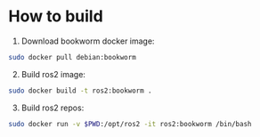 
# How to build

1. Download bookworm docker image:
```bash
sudo docker pull debian:bookworm
```

2. Build ros2 image:
```bash
sudo docker build -t ros2:bookworm .
```

3. Build ros2 repos:
```bash
sudo docker run -v $PWD:/opt/ros2 -it ros2:bookworm /bin/bash
```
